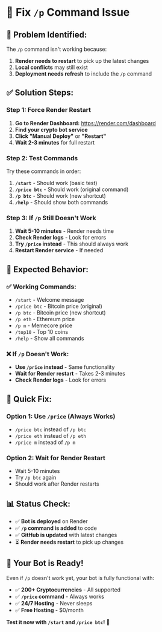 # 🔧 Fix `/p` Command Issue

## 🎯 **Problem Identified:**
The `/p` command isn't working because:
1. **Render needs to restart** to pick up the latest changes
2. **Local conflicts** may still exist
3. **Deployment needs refresh** to include the `/p` command

## ✅ **Solution Steps:**

### **Step 1: Force Render Restart**
1. **Go to Render Dashboard:** https://render.com/dashboard
2. **Find your crypto bot service**
3. **Click "Manual Deploy"** or **"Restart"**
4. **Wait 2-3 minutes** for full restart

### **Step 2: Test Commands**
Try these commands in order:
1. **`/start`** - Should work (basic test)
2. **`/price btc`** - Should work (original command)
3. **`/p btc`** - Should work (new shortcut)
4. **`/help`** - Should show both commands

### **Step 3: If `/p` Still Doesn't Work**
1. **Wait 5-10 minutes** - Render needs time
2. **Check Render logs** - Look for errors
3. **Try `/price` instead** - This should always work
4. **Restart Render service** - If needed

## 🎯 **Expected Behavior:**

### **✅ Working Commands:**
- `/start` - Welcome message
- `/price btc` - Bitcoin price (original)
- `/p btc` - Bitcoin price (new shortcut)
- `/p eth` - Ethereum price
- `/p m` - Memecore price
- `/top10` - Top 10 coins
- `/help` - Show all commands

### **❌ If `/p` Doesn't Work:**
- **Use `/price` instead** - Same functionality
- **Wait for Render restart** - Takes 2-3 minutes
- **Check Render logs** - Look for errors

## 🚀 **Quick Fix:**

### **Option 1: Use `/price` (Always Works)**
- `/price btc` instead of `/p btc`
- `/price eth` instead of `/p eth`
- `/price m` instead of `/p m`

### **Option 2: Wait for Render Restart**
- Wait 5-10 minutes
- Try `/p btc` again
- Should work after Render restarts

## 📊 **Status Check:**
- ✅ **Bot is deployed** on Render
- ✅ **`/p` command is added** to code
- ✅ **GitHub is updated** with latest changes
- ⏳ **Render needs restart** to pick up changes

## 🎉 **Your Bot is Ready!**
Even if `/p` doesn't work yet, your bot is fully functional with:
- ✅ **200+ Cryptocurrencies** - All supported
- ✅ **`/price` command** - Always works
- ✅ **24/7 Hosting** - Never sleeps
- ✅ **Free Hosting** - $0/month

**Test it now with `/start` and `/price btc`!** 🚀
